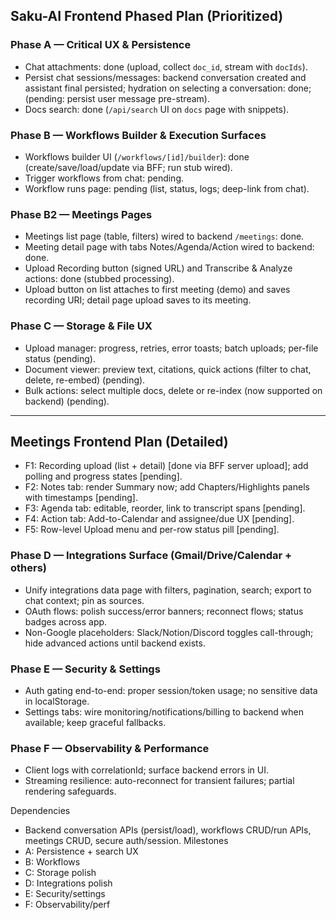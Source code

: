 ## Saku-AI Frontend Phased Plan (Prioritized)

### Phase A — Critical UX & Persistence
- Chat attachments: done (upload, collect `doc_id`, stream with `docIds`).
- Persist chat sessions/messages: backend conversation created and assistant final persisted; hydration on selecting a conversation: done; (pending: persist user message pre-stream).
- Docs search: done (`/api/search` UI on `docs` page with snippets).

### Phase B — Workflows Builder & Execution Surfaces
- Workflows builder UI (`/workflows/[id]/builder`): done (create/save/load/update via BFF; run stub wired).
- Trigger workflows from chat: pending.
- Workflow runs page: pending (list, status, logs; deep-link from chat).

### Phase B2 — Meetings Pages
- Meetings list page (table, filters) wired to backend `/meetings`: done.
- Meeting detail page with tabs Notes/Agenda/Action wired to backend: done.
- Upload Recording button (signed URL) and Transcribe & Analyze actions: done (stubbed processing).
- Upload button on list attaches to first meeting (demo) and saves recording URI; detail page upload saves to its meeting.

### Phase C — Storage & File UX
- Upload manager: progress, retries, error toasts; batch uploads; per-file status (pending).
- Document viewer: preview text, citations, quick actions (filter to chat, delete, re-embed) (pending).
- Bulk actions: select multiple docs, delete or re-index (now supported on backend) (pending).

---

## Meetings Frontend Plan (Detailed)
- F1: Recording upload (list + detail) [done via BFF server upload]; add polling and progress states [pending].
- F2: Notes tab: render Summary now; add Chapters/Highlights panels with timestamps [pending].
- F3: Agenda tab: editable, reorder, link to transcript spans [pending].
- F4: Action tab: Add-to-Calendar and assignee/due UX [pending].
- F5: Row-level Upload menu and per-row status pill [pending].

### Phase D — Integrations Surface (Gmail/Drive/Calendar + others)
- Unify integrations data page with filters, pagination, search; export to chat context; pin as sources.
- OAuth flows: polish success/error banners; reconnect flows; status badges across app.
- Non-Google placeholders: Slack/Notion/Discord toggles call-through; hide advanced actions until backend exists.

### Phase E — Security & Settings
- Auth gating end-to-end: proper session/token usage; no sensitive data in localStorage.
- Settings tabs: wire monitoring/notifications/billing to backend when available; keep graceful fallbacks.

### Phase F — Observability & Performance
- Client logs with correlationId; surface backend errors in UI.
- Streaming resilience: auto-reconnect for transient failures; partial rendering safeguards.

Dependencies
- Backend conversation APIs (persist/load), workflows CRUD/run APIs, meetings CRUD, secure auth/session.
Milestones
- A: Persistence + search UX
- B: Workflows
- C: Storage polish
- D: Integrations polish
- E: Security/settings
- F: Observability/perf
